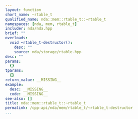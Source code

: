 ```yaml
---
layout: function
short_name: ~rtable_t
qualified_name: nda::mem::rtable_t::~rtable_t
namespaces: [nda, mem, rtable_t]
includer: nda/nda.hpp
brief: ""
overloads:
  void ~rtable_t-destructor():
    desc: ""
    source: nda/storage/rtable.hpp
desc: ""
params:
  {}
tparams:
  {}
return_value: __MISSING__
example:
  desc: __MISSING__
  code: __MISSING__
see-also: []
title: nda::mem::rtable_t::~rtable_t
permalink: /cpp-api/nda/mem/rtable_t/~rtable_t-destructor
...
```


